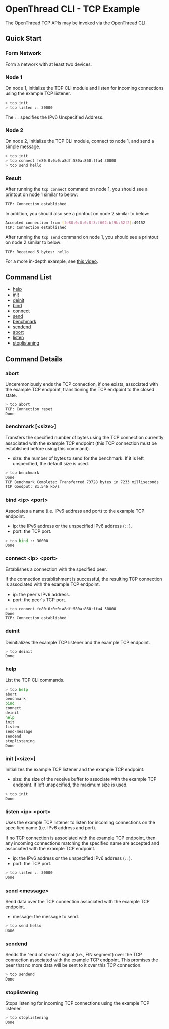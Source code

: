 # OpenThread CLI - TCP Example

The OpenThread TCP APIs may be invoked via the OpenThread CLI.

## Quick Start

### Form Network

Form a network with at least two devices.

### Node 1

On node 1, initialize the TCP CLI module and listen for incoming connections using the example TCP listener.

```bash
> tcp init
> tcp listen :: 30000
```

The `::` specifies the IPv6 Unspecified Address.

### Node 2

On node 2, initialize the TCP CLI module, connect to node 1, and send a simple message.

```bash
> tcp init
> tcp connect fe80:0:0:0:a8df:580a:860:ffa4 30000
> tcp send hello
```

### Result

After running the `tcp connect` command on node 1, you should see a printout on node 1 similar to below:

```bash
TCP: Connection established
```

In addition, you should also see a printout on node 2 similar to below:

```bash
Accepted connection from [fe80:0:0:0:8f3:f602:bf9b:52f2]:49152
TCP: Connection established
```

After running the `tcp send` command on node 1, you should see a printout on node 2 similar to below:

```bash
TCP: Received 5 bytes: hello
```

For a more in-depth example, see [this video](https://youtu.be/ppZ784YUKlI).

## Command List

- [help](#help)
- [init](#init-size)
- [deinit](#deinit)
- [bind](#bind-ip-port)
- [connect](#connect-ip-port)
- [send](#send-message)
- [benchmark](#benchmark-size)
- [sendend](#sendend)
- [abort](#abort)
- [listen](#listen-ip-port)
- [stoplistening](#stoplistening)

## Command Details

### abort

Unceremoniously ends the TCP connection, if one exists, associated with the example TCP endpoint, transitioning the TCP endpoint to the closed state.

```bash
> tcp abort
TCP: Connection reset
Done
```

### benchmark [\<size\>]

Transfers the specified number of bytes using the TCP connection currently associated with the example TCP endpoint (this TCP connection must be established before using this command).

- size: the number of bytes to send for the benchmark. If it is left unspecified, the default size is used.

```bash
> tcp benchmark
Done
TCP Benchmark Complete: Transferred 73728 bytes in 7233 milliseconds
TCP Goodput: 81.546 kb/s
```

### bind \<ip\> \<port\>

Associates a name (i.e. IPv6 address and port) to the example TCP endpoint.

- ip: the IPv6 address or the unspecified IPv6 address (`::`).
- port: the TCP port.

```bash
> tcp bind :: 30000
Done
```

### connect \<ip\> \<port\>

Establishes a connection with the specified peer.

If the connection establishment is successful, the resulting TCP connection is associated with the example TCP endpoint.

- ip: the peer's IPv6 address.
- port: the peer's TCP port.

```bash
> tcp connect fe80:0:0:0:a8df:580a:860:ffa4 30000
Done
TCP: Connection established
```

### deinit

Deinitializes the example TCP listener and the example TCP endpoint.

```bash
> tcp deinit
Done
```

### help

List the TCP CLI commands.

```bash
> tcp help
abort
benchmark
bind
connect
deinit
help
init
listen
send-message
sendend
stoplistening
Done
```

### init [\<size\>]

Initializes the example TCP listener and the example TCP endpoint.

- size: the size of the receive buffer to associate with the example TCP endpoint. If left unspecified, the maximum size is used.

```bash
> tcp init
Done
```

### listen \<ip\> \<port\>

Uses the example TCP listener to listen for incoming connections on the specified name (i.e. IPv6 address and port).

If no TCP connection is associated with the example TCP endpoint, then any incoming connections matching the specified name are accepted and associated with the example TCP endpoint.

- ip: the IPv6 address or the unspecified IPv6 address (`::`).
- port: the TCP port.

```bash
> tcp listen :: 30000
Done
```

### send \<message\>

Send data over the TCP connection associated with the example TCP endpoint.

- message: the message to send.

```bash
> tcp send hello
Done
```

### sendend

Sends the "end of stream" signal (i.e., FIN segment) over the TCP connection associated with the example TCP endpoint. This promises the peer that no more data will be sent to it over this TCP connection.

```bash
> tcp sendend
Done
```

### stoplistening

Stops listening for incoming TCP connections using the example TCP listener.

```bash
> tcp stoplistening
Done
```
